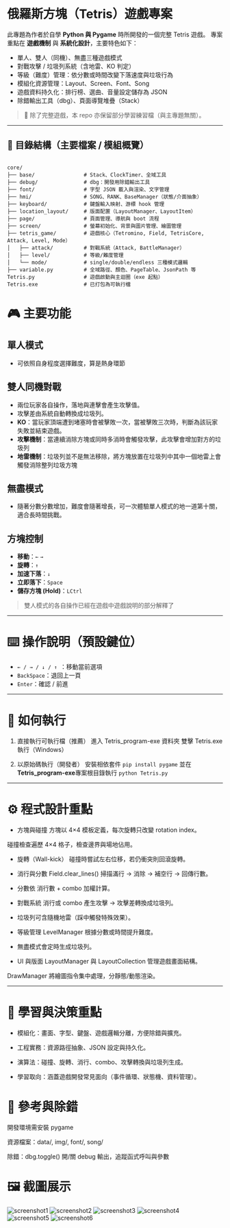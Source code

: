 # 俄羅斯方塊（Tetris）遊戲專案

此專題為作者於自學 **Python 與 Pygame** 時所開發的一個完整 Tetris 遊戲。
專案重點在 **遊戲機制** 與 **系統化設計**，主要特色如下：

- 單人、雙人（同機）、無盡三種遊戲模式
- 對戰攻擊 / 垃圾列系統（含地雷、KO 判定）
- 等級（難度）管理：依分數或時間改變下落速度與垃圾行為
- 模組化資源管理：Layout、Screen、Font、Song
- 遊戲資料持久化：排行榜、選曲、音量設定儲存為 JSON
- 除錯輸出工具（dbg）、頁面導覽堆疊（Stack）

> 📌 除了完整遊戲，本 repo 亦保留部分學習練習檔（與主專題無關）。

---

## 📂 目錄結構（主要檔案 / 模組概覽）

```text

core/
├── base/                # Stack、ClockTimer、全域工具
├── debug/               # dbg：開發用除錯輸出工具
├── font/                # 字型 JSON 載入與渲染、文字管理
├── hmi/                 # SONG、RANK、BaseManager（狀態/介面抽象）
├── keyboard/            # 鍵盤輸入映射、游標 hook 管理
├── location_layout/     # 版面配置（LayoutManager、LayoutItem）
├── page/                # 頁面管理、導航與 boot 流程
├── screen/              # 螢幕初始化、背景與圖片管理、繪圖管理
├── tetris_game/         # 遊戲核心（Tetromino, Field, TetrisCore, Attack, Level, Mode）
│   ├── attack/          # 對戰系統（Attack, BattleManager）
│   ├── level/           # 等級/難度管理
│   └── mode/            # single/double/endless 三種模式邏輯
├── variable.py          # 全域路徑、顏色、PageTable、JsonPath 等
Tetris.py                # 遊戲啟動與主迴圈（exe 起點）
Tetris.exe               # 已打包為可執行檔

```


# 🎮 主要功能

## 單人模式
- 可依照自身程度選擇難度，算是熱身環節

## 雙人同機對戰
- 兩位玩家各自操作，落地與連擊會產生攻擊值。
- 攻擊差由系統自動轉換成垃圾列。
- **KO**：當玩家頂端遭到堵塞時會被擊敗一次，當被擊敗三次時，判斷為該玩家失敗並結束遊戲。
- **攻擊機制**：當連續消除方塊或同時多消時會觸發攻擊，此攻擊會增加對方的垃圾列
- **地雷機制**：垃圾列並不是無法移除，將方塊放置在垃圾列中其中一個地雷上會觸發消除整列垃圾方塊

## 無盡模式
- 隨著分數分數增加，難度會隨著增長，可一次體驗單人模式的地一道第十關，適合長時間挑戰。

## 方塊控制
- **移動**：`←` `→`
- **旋轉**：`↑`
- **加速下落**：`↓`
- **立即落下**：`Space`
- **儲存方塊 (Hold)**：`LCtrl`
> 雙人模式的各自操作已經在遊戲中遊戲說明的部分解釋了

---

# ⌨️ 操作說明（預設鍵位）
- `← / → / ↓ / ↑ `：移動當前選項
- `BackSpace`：退回上一頁
- `Enter`：確認 / 前進

---

# 🚀 如何執行
1. 直接執行可執行檔（推薦）
進入 Tetris_program-exe 資料夾
雙擊 Tetris.exe 執行（Windows）

2. 以原始碼執行（開發者）
安裝相依套件 `pip install pygame`
並在**Tetris_program-exe**專案根目錄執行 `python Tetris.py`

---

# ⚙️ 程式設計重點
- 方塊與碰撞
方塊以 4×4 模板定義，每次旋轉只改變 rotation index。

碰撞檢查遍歷 4×4 格子，檢查邊界與場地佔用。

- 旋轉（Wall-kick）
碰撞時嘗試左右位移，若仍衝突則回滾旋轉。

- 消行與分數
Field.clear_lines() 掃描滿行 → 消除 → 補空行 → 回傳行數。

- 分數依 消行數 + combo 加權計算。

- 對戰系統
消行或 combo 產生攻擊 → 攻擊差轉換成垃圾列。

- 垃圾列可含隨機地雷（踩中觸發特殊效果）。

- 等級管理
LevelManager 根據分數或時間提升難度。

- 無盡模式會定時生成垃圾列。

- UI 與版面
LayoutManager 與 LayoutCollection 管理遊戲畫面結構。

DrawManager 將繪圖指令集中處理，分靜態/動態渲染。

---

# 📝 學習與決策重點
- 模組化：畫面、字型、鍵盤、遊戲邏輯分離，方便除錯與擴充。

- 工程實務：資源路徑抽象、JSON 設定與持久化。

- 演算法：碰撞、旋轉、消行、combo、攻擊轉換與垃圾列生成。

- 學習取向：涵蓋遊戲開發常見面向（事件循環、狀態機、資料管理）。


# 📖 參考與除錯
開發環境需安裝 pygame

資源檔案：data/, img/, font/, song/

除錯：dbg.toggle() 開/關 debug 輸出，追蹤函式呼叫與參數



# 🖼️ 截圖展示

![screenshot1](screenshot/screenshot1.png)
![screenshot2](screenshot/screenshot2.png)
![screenshot3](screenshot/screenshot3.png)
![screenshot4](screenshot/screenshot4.png)
![screenshot5](screenshot/screenshot5.png)
![screenshot6](screenshot/screenshot6.png)

